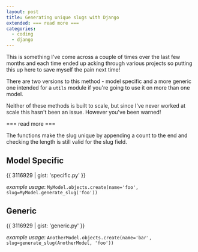 ```yaml
---
layout: post
title: Generating unique slugs with Django
extended: === read more ===
categories:
  - coding
  - django
---
```


This is something I've come across a couple of times over the last few months and each time ended up acking through various projects so putting this up here to save myself the pain next time!

There are two versions to this method - model specific and a more generic one intended for a `utils` module if you're going to use it on more than one model.

Neither of these methods is built to scale, but since I've never worked at scale this hasn't been an issue. However you've been warned!

=== read more ===

The functions make the slug unique by appending a count to the end and checking the length is still valid for the slug field.

## Model Specific

{{ 3116929 | gist: 'specific.py' }}

*example usage*: `MyModel.objects.create(name='foo', slug=MyModel.generate_slug('foo'))`


## Generic

{{ 3116929 | gist: 'generic.py' }}

*example usage*: `AnotherModel.objects.create(name='bar', slug=generate_slug(AnotherModel, 'foo'))`

